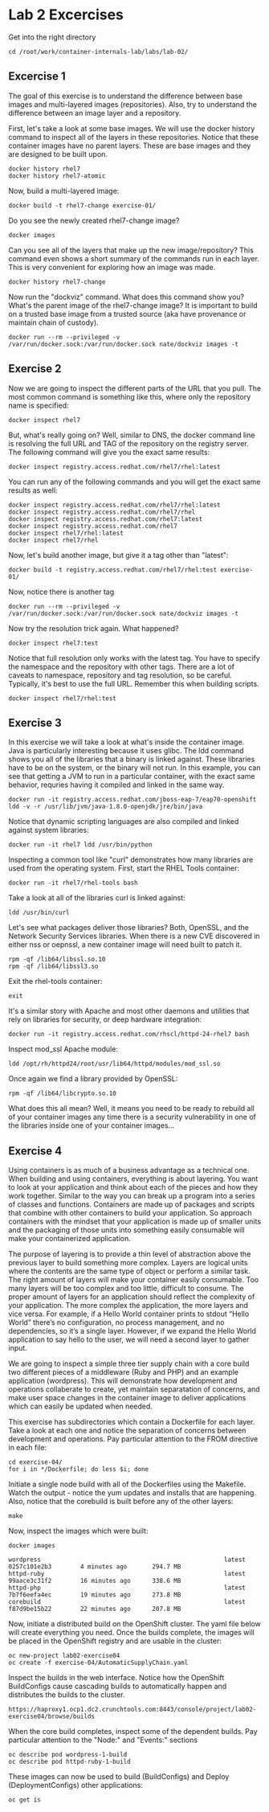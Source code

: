 # Lab 2 Excercises
Get into the right directory
```
cd /root/work/container-internals-lab/labs/lab-02/
```



## Excercise 1
The goal of this exercise is to understand the difference between base images and multi-layered images (repositories). Also, try to understand the difference between an image layer and a repository.

First, let's take a look at some base images. We will use the docker history command to inspect all of the layers in these repositories. Notice that these container images have no parent layers. These are base images and they are designed to be built upon.
```
docker history rhel7
docker history rhel7-atomic
```

Now, build a multi-layered image:
```
docker build -t rhel7-change exercise-01/
```

Do you see the newly created rhel7-change image?
```
docker images
```

Can you see all of the layers that make up the new image/repository? This command even shows a short summary of the commands run in each layer. This is very convenient for exploring how an image was made.

```
docker history rhel7-change
```

Now run the "dockviz" command. What does this command show you? What's the parent image of the rhel7-change image? It is important to build on a trusted base image from a trusted source (aka have provenance or maintain chain of custody).
```
docker run --rm --privileged -v /var/run/docker.sock:/var/run/docker.sock nate/dockviz images -t
```



## Exercise 2
Now we are going to inspect the different parts of the URL that you pull. The most common command is something like this, where only the repository name is specified:

```
docker inspect rhel7
```

But, what's really going on? Well, similar to DNS, the docker command line is resolving the full URL and TAG of the repository on the registry server. The following command will give you the exact same results:
```
docker inspect registry.access.redhat.com/rhel7/rhel:latest
```

You can run any of the following commands and you will get the exact same results as well:
```
docker inspect registry.access.redhat.com/rhel7/rhel:latest
docker inspect registry.access.redhat.com/rhel7/rhel
docker inspect registry.access.redhat.com/rhel7:latest
docker inspect registry.access.redhat.com/rhel7
docker inspect rhel7/rhel:latest
docker inspect rhel7/rhel
```

Now, let's build another image, but give it a tag other than "latest":
```
docker build -t registry.access.redhat.com/rhel7/rhel:test exercise-01/
```

Now, notice there is another tag
```
docker run --rm --privileged -v /var/run/docker.sock:/var/run/docker.sock nate/dockviz images -t
```

Now try the resolution trick again. What happened?
```
docker inspect rhel7:test
```

Notice that full resolution only works with the latest tag. You have to specify the namespace and the repository with other tags. There are a lot of caveats to namespace, repository and tag resolution, so be careful. Typically, it's best to use the full URL. Remember this when building scripts.
```
docker inspect rhel7/rhel:test
```



## Exercise 3
In this exercise we will take a look at what's inside the container image. Java is particularly interesting because it uses glibc. The ldd command shows you all of the libraries that a binary is linked against. These libraries have to be on the system, or the binary will not run. In this example, you can see that getting a JVM to run in a particular container, with the exact same behavior, requries having it compiled and linked in the same way.
```
docker run -it registry.access.redhat.com/jboss-eap-7/eap70-openshift ldd -v -r /usr/lib/jvm/java-1.8.0-openjdk/jre/bin/java
```

Notice that dynamic scripting languages are also compiled and linked against system libraries:
```
docker run -it rhel7 ldd /usr/bin/python
```

Inspecting a common tool like "curl" demonstrates how many libraries are used from the operating system. First, start the RHEL Tools container:
```
docker run -it rhel7/rhel-tools bash
```

Take a look at all of the libraries curl is linked against:
```
ldd /usr/bin/curl
```

Let's see what packages deliver those libraries? Both, OpenSSL, and the Network Security Services libraries. When there is a new CVE discovered in either nss or oepnssl, a new container image will need built to patch it.
```
rpm -qf /lib64/libssl.so.10
rpm -qf /lib64/libssl3.so
```

Exit the rhel-tools container:
```
exit
```


It's a similar story with Apache and most other daemons and utilities that rely on libraries for security, or deep hardware integration:
```
docker run -it registry.access.redhat.com/rhscl/httpd-24-rhel7 bash
```

Inspect mod_ssl Apache module:
```
ldd /opt/rh/httpd24/root/usr/lib64/httpd/modules/mod_ssl.so
```

Once again we find a library provided by OpenSSL:
```
rpm -qf /lib64/libcrypto.so.10
```

What does this all mean? Well, it means you need to be ready to rebuild all of your container images any time there is a security vulnerability in one of the libraries inside one of your container images...



## Exercise 4
Using containers is as much of a business advantage as a technical one.  When building and using containers, everything is about layering.  You want to look at your application and think about each of the pieces and how they work together.  Similar to the way you can break up a program into a series of classes and functions.  Containers are made up of packages and scripts that combine with other containers to build your application. So approach containers with the mindset that your application is made up of smaller units and the packaging of those units into something easily consumable will make your containerized application.

The purpose of layering is to provide a thin level of abstraction above the previous layer to build something more complex.  Layers are logical units where the contents are the same type of object or perform a similar task.
The right amount of layers will make your container easily consumable.  Too many layers will be too complex and too little, difficult to consume. The proper amount of layers for an application should reflect the complexity of your application.  The more complex the application, the more layers and vice versa. For example, if a Hello World container prints to stdout “Hello World” there’s no configuration, no process management, and no dependencies, so it’s a single layer.  However, if we expand the Hello World application to say hello to the user, we will need a second layer to gather input.

We are going to inspect a simple three tier supply chain with a core build two different pieces of a middleware (Ruby and PHP) and an example application (wordpress). This will demonstrate how development and operations collaberate to create, yet maintain separatation of concerns, and make user space changes in the container image to deliver applications which can easily be updated when needed.

This exercise has subdirectories which contain a Dockerfile for each layer. Take a look at each one and notice the separation of concerns between development and operations. Pay particular attention to the FROM directive in each file:
```
cd exercise-04/
for i in */Dockerfile; do less $i; done
```

Initiate a single node build with all of the Dockerfiles using the Makefile. Watch the output - notice the yum updates and installs that are happening. Also, notice that the corebuild is built before any of the other layers:
```
make
```

Now, inspect the images which were built:
```
docker images
```

```
wordpress                                                   latest              0257c101e2b3        4 minutes ago       294.7 MB
httpd-ruby                                                  latest              99aace3c31f2        16 minutes ago      338.6 MB
httpd-php                                                   latest              7b7f6eefa4ec        19 minutes ago      273.8 MB
corebuild                                                   latest              f87d9be15b22        22 minutes ago      207.8 MB
```

Now, initiate a distributed build on the OpenShift cluster. The yaml file below will create everything you need. Once the builds complete, the images will be placed in the OpenShift registry and are usable in the cluster:
```
oc new-project lab02-exercise04
oc create -f exercise-04/AutomaticSupplyChain.yaml
```

Inspect the builds in the web interface. Notice how the OpenShift BuildConfigs cause cascading builds to automatically happen and distributes the builds to the cluster.
```
https://haproxy1.ocp1.dc2.crunchtools.com:8443/console/project/lab02-exercise04/browse/builds
```

When the core build completes, inspect some of the dependent builds. Pay particular attention to the "Node:" and "Events:" sections
```
oc describe pod wordpress-1-build
oc describe pod httpd-ruby-1-build
```

These images can now be used to build (BuildConfigs) and Deploy (DeploymentConfigs) other applications:
```
oc get is
```
